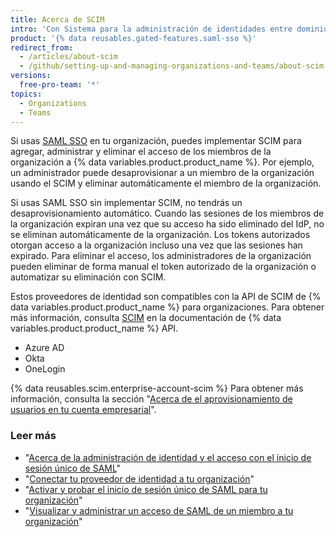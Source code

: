 ```yaml
---
title: Acerca de SCIM
intro: 'Con Sistema para la administración de identidades entre dominios (SCIM), los administradores pueden automatizar el intercambio de información de identidad del usuario entre los sistemas.'
product: '{% data reusables.gated-features.saml-sso %}'
redirect_from:
  - /articles/about-scim
  - /github/setting-up-and-managing-organizations-and-teams/about-scim
versions:
  free-pro-team: '*'
topics:
  - Organizations
  - Teams
---
```


Si usas [SAML SSO](/articles/about-identity-and-access-management-with-saml-single-sign-on) en tu organización, puedes implementar SCIM para agregar, administrar y eliminar el acceso de los miembros de la organización a {% data variables.product.product_name %}. Por ejemplo, un administrador puede desaprovisionar a un miembro de la organización usando el SCIM y eliminar automáticamente el miembro de la organización.

Si usas SAML SSO sin implementar SCIM, no tendrás un desaprovisionamiento automático. Cuando las sesiones de los miembros de la organización expiran una vez que su acceso ha sido eliminado del IdP, no se eliminan automáticamente de la organización. Los tokens autorizados otorgan acceso a la organización incluso una vez que las sesiones han expirado. Para eliminar el acceso, los administradores de la organización pueden eliminar de forma manual el token autorizado de la organización o automatizar su eliminación con SCIM.

Estos proveedores de identidad son compatibles con la API de SCIM de {% data variables.product.product_name %} para organizaciones. Para obtener más información, consulta [SCIM](/rest/reference/scim) en la documentación de {% data variables.product.product_name %} API.
- Azure AD
- Okta
- OneLogin

{% data reusables.scim.enterprise-account-scim %} Para obtener más información, consulta la sección "[Acerca de el aprovisionamiento de usuarios en tu cuenta empresarial](/github/setting-up-and-managing-your-enterprise/about-user-provisioning-for-organizations-in-your-enterprise-account)".

### Leer más

- "[Acerca de la administración de identidad y el acceso con el inicio de sesión único de SAML](/articles/about-identity-and-access-management-with-saml-single-sign-on)"
- "[Conectar tu proveedor de identidad a tu organización](/articles/connecting-your-identity-provider-to-your-organization)"
- "[Activar y probar el inicio de sesión único de SAML para tu organización](/articles/enabling-and-testing-saml-single-sign-on-for-your-organization)"
- "[Visualizar y administrar un acceso de SAML de un miembro a tu organización](/github/setting-up-and-managing-organizations-and-teams//viewing-and-managing-a-members-saml-access-to-your-organization)"
